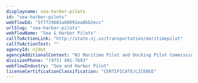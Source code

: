 ```yaml
---
displayname: sea-harbor-pilots
id: "sea-harbor-pilots"
webflowId: "5f7729681a08091ea8bb2ecc"
urlSlug: "sea-harbor-pilots"
webflowName: "Sea & Harbor Pilots"
callToActionLink: "http://state.nj.us/transportation/maritimepilot"
callToActionText: ""
agencyId: njdot
agencyAdditionalContext: "NJ Maritime Pilot and Docking Pilot Commission"
divisionPhone: "(973) 491-7693"
webflowIndustry: "Sea and Harbor Pilot"
licenseCertificationClassification: "CERTIFICATE/LICENSE"
---
```

